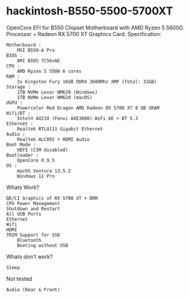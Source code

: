 # hackintosh-B550-5500-5700XT
OpenCore EFI for B550 Chipset Motherboard with AMD Ryzen 5 5600G Processor + Radeon RX 5700 XT Graphics Card.
Specification:

    Motherboard : 
		MSI B550-A Pro
    BIOS : 
		AMI BIOS 7C56vAE
    CPU : 
		AMD Ryzen 5 5500 6 cores
    RAM : 
		2x Kingston Fury 16GB DDR4 3600Mhz XMP (Total: 32GB)
    Storage : 
		1TB NVMe Lexar NM620 (Windows) 
		1TB NVMe Lexar NM620 (macOS)
    dGPU : 
		Powercolor Red Dragon AMD Radeon RX 5700 XT 8 GB VRAM
    Wifi/BT : 
		Intel® AX210 (Fenvi AXE3000) WiFi 6E + BT 5.3
    Ethernet : 
		Realtek RTL8111 Gigabit Ethernet
    Audio : 
		Realtek ALC892 + HDMI Audio
    Boot Mode : 
		UEFI (CSM disabled)
    Bootloader : 
		OpenCore 0.9.5
    OS : 
		macOS Ventura 13.5.2
		Windows 11 Pro

Whats Work?
	
	QE/CI Graphics of RX 5700 XT + DRM
	CPU Power Management
	Shutdown and Restart
	All USB Ports
	Ethernet
	Wifi
	HDMI
	TRIM Support for SSD
        Bluetooth    
        Booting without USB

Whats don't work?
	
	Sleep

Not tested

	Audio (Rear & Front)
	
